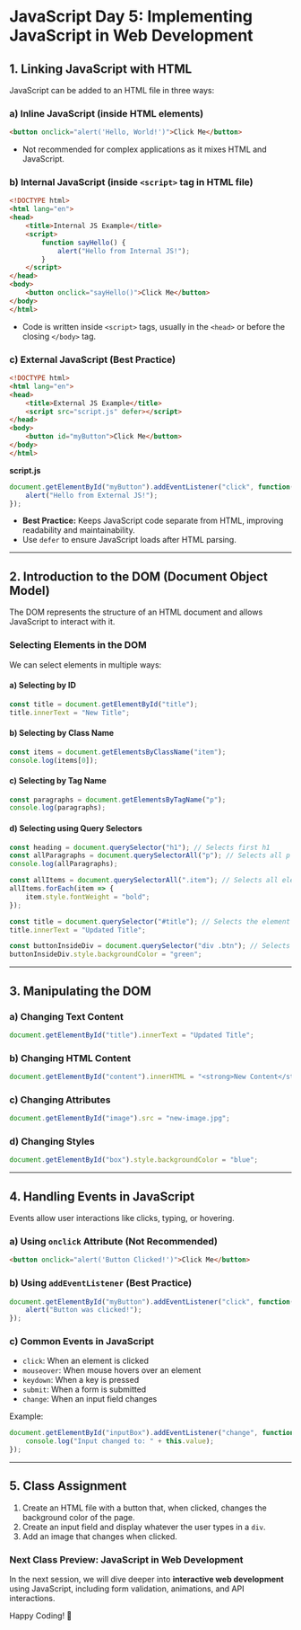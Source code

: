 # **JavaScript Day 5: Implementing JavaScript in Web Development**

## **1. Linking JavaScript with HTML**
JavaScript can be added to an HTML file in three ways:

### **a) Inline JavaScript (inside HTML elements)**
```html
<button onclick="alert('Hello, World!')">Click Me</button>
```
- Not recommended for complex applications as it mixes HTML and JavaScript.

### **b) Internal JavaScript (inside `<script>` tag in HTML file)**
```html
<!DOCTYPE html>
<html lang="en">
<head>
    <title>Internal JS Example</title>
    <script>
        function sayHello() {
            alert("Hello from Internal JS!");
        }
    </script>
</head>
<body>
    <button onclick="sayHello()">Click Me</button>
</body>
</html>
```
- Code is written inside `<script>` tags, usually in the `<head>` or before the closing `</body>` tag.

### **c) External JavaScript (Best Practice)**
```html
<!DOCTYPE html>
<html lang="en">
<head>
    <title>External JS Example</title>
    <script src="script.js" defer></script>
</head>
<body>
    <button id="myButton">Click Me</button>
</body>
</html>
```
**script.js**
```js
document.getElementById("myButton").addEventListener("click", function() {
    alert("Hello from External JS!");
});
```
- **Best Practice:** Keeps JavaScript code separate from HTML, improving readability and maintainability.
- Use `defer` to ensure JavaScript loads after HTML parsing.

---

## **2. Introduction to the DOM (Document Object Model)**
The DOM represents the structure of an HTML document and allows JavaScript to interact with it.

### **Selecting Elements in the DOM**
We can select elements in multiple ways:

#### **a) Selecting by ID**
```js
const title = document.getElementById("title");
title.innerText = "New Title";
```

#### **b) Selecting by Class Name**
```js
const items = document.getElementsByClassName("item");
console.log(items[0]);
```

#### **c) Selecting by Tag Name**
```js
const paragraphs = document.getElementsByTagName("p");
console.log(paragraphs);
```

#### **d) Selecting using Query Selectors**
```js
const heading = document.querySelector("h1"); // Selects first h1
const allParagraphs = document.querySelectorAll("p"); // Selects all p elements
console.log(allParagraphs);
```
```js
const allItems = document.querySelectorAll(".item"); // Selects all elements with class "item"
allItems.forEach(item => {
    item.style.fontWeight = "bold";
});
```
```js
const title = document.querySelector("#title"); // Selects the element with ID "title"
title.innerText = "Updated Title";
```
```js
const buttonInsideDiv = document.querySelector("div .btn"); // Selects a button inside a div
buttonInsideDiv.style.backgroundColor = "green";
```

---

## **3. Manipulating the DOM**
### **a) Changing Text Content**
```js
document.getElementById("title").innerText = "Updated Title";
```

### **b) Changing HTML Content**
```js
document.getElementById("content").innerHTML = "<strong>New Content</strong>";
```

### **c) Changing Attributes**
```js
document.getElementById("image").src = "new-image.jpg";
```

### **d) Changing Styles**
```js
document.getElementById("box").style.backgroundColor = "blue";
```

---

## **4. Handling Events in JavaScript**
Events allow user interactions like clicks, typing, or hovering.

### **a) Using `onclick` Attribute (Not Recommended)**
```html
<button onclick="alert('Button Clicked!')">Click Me</button>
```

### **b) Using `addEventListener` (Best Practice)**
```js
document.getElementById("myButton").addEventListener("click", function() {
    alert("Button was clicked!");
});
```

### **c) Common Events in JavaScript**
- `click`: When an element is clicked
- `mouseover`: When mouse hovers over an element
- `keydown`: When a key is pressed
- `submit`: When a form is submitted
- `change`: When an input field changes

Example:
```js
document.getElementById("inputBox").addEventListener("change", function() {
    console.log("Input changed to: " + this.value);
});
```

---

## **5. Class Assignment**
1. Create an HTML file with a button that, when clicked, changes the background color of the page.
2. Create an input field and display whatever the user types in a `div`.
3. Add an image that changes when clicked.

### **Next Class Preview: JavaScript in Web Development**
In the next session, we will dive deeper into **interactive web development** using JavaScript, including form validation, animations, and API interactions.

Happy Coding! 🚀

